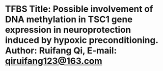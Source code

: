 # TFBS Title: Possible involvement of DNA methylation in TSC1 gene expression in neuroprotection induced by hypoxic preconditioning. Author: Ruifang Qi, E-mail: qiruifang123@163.com
